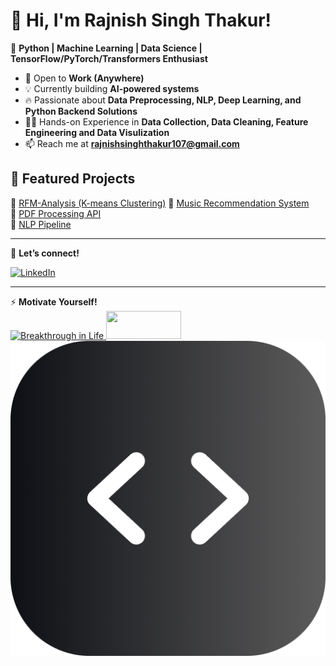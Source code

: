 # 👋 Hi, I'm Rajnish Singh Thakur!  
🚀 **Python | Machine Learning | Data Science | TensorFlow/PyTorch/Transformers Enthusiast**  

- 💼 Open to **Work (Anywhere)**
- 💡 Currently building **AI-powered systems**  
- 🔥 Passionate about **Data Preprocessing, NLP, Deep Learning, and Python Backend Solutions**
- 👷‍♂️ Hands-on Experience in **Data Collection, Data Cleaning, Feature Engineering and Data Visulization** 
- 📫 Reach me at **rajnishsinghthakur107@gmail.com**

<!--🔥 GitHub Stats  
![Your GitHub Stats](https://github-readme-stats.vercel.app/api?username=RajnishProgrammer&show_icons=true&theme=radical)
-->
## 📌 Featured Projects
🔹 [RFM-Analysis (K-means Clustering)](https://github.com/RajnishProgrammer/Google-Colab/blob/main/online_retail_data_clustering(Customer_Behavior_Analysis).ipynb)  
🔹 [Music Recommendation System](https://github.com/RajnishProgrammer/Google-Colab/blob/main/Music_Recommendation_System.ipynb)  
🔹 [PDF Processing API](https://github.com/RajnishProgrammer/flask-cpc#colored-page-counter--pdf-page-counter-gui-hosting-on-railway)  
🔹 [NLP Pipeline](https://github.com/RajnishProgrammer/NLTK-Textual-Analysis)

---
💬 **Let’s connect!**  

[![LinkedIn](https://img.shields.io/badge/-LinkedIn-blue?style=flat&logo=linkedin)](https://linkedin.com/in/rajnishsinghthakur)

---
⚡ **Motivate Yourself!**                              
      <a href="[https://youtu.be/EFmxPMdBqmU?si=4npVQ-O_HP6f1t2-](https://www.freecodecamp.org/news/what-is-abstraction-in-coding/)">
          <img src="https://media.istockphoto.com/id/1440753259/photo/circular-economy-to-reduce-waste-by-reusing-repairing-recycling-products-and-materials.webp?a=1&b=1&s=612x612&w=0&k=20&c=SL1LUvBewwdXpZOInlEeTt6_q9NWGHFaUFoiBU_S6Q4=" alt='Breakthrough in Life' width="120" height="45">
      </a>
      <a href="https://youtu.be/EFmxPMdBqmU?si=4npVQ-O_HP6f1t2-">
          <img src="https://upload.wikimedia.org/wikipedia/commons/b/b8/YouTube_Logo_2017.svg" width="120" height="45">
      </a> 
      ![code](extension_icon.png)
      
<!--
**RajnishProgrammer/RajnishProgrammer** is a ✨ _special_ ✨ repository because its `README.md` (this file) appears on your GitHub profile.

Here are some ideas to get you started:

- 🔭 I’m currently working on ...
- 🌱 I’m currently learning ...
- 👯 I’m looking to collaborate on ...
- 🤔 I’m looking for help with ...
- 💬 Ask me about ...
- 📫 How to reach me: ...
- 😄 Pronouns: ...
- ⚡ Fun fact: ...
-->
